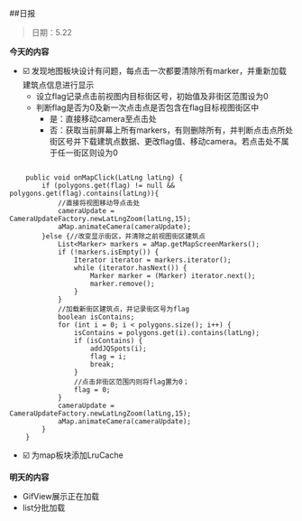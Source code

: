 ##日报

>日期：5.22

**今天的内容**

* ☑️ 发现地图板块设计有问题，每点击一次都要清除所有marker，并重新加载建筑点信息进行显示
	* 设立flag记录点击前视图内目标街区号，初始值及非街区范围设为0
	* 判断flag是否为0及新一次点击点是否包含在flag目标视图街区中
		* 是：直接移动camera至点击处
		* 否：获取当前屏幕上所有markers，有则删除所有，并判断点击点所处街区号并下载建筑点数据、更改flag值、移动camera。若点击处不属于任一街区则设为0
		
```

   	public void onMapClick(LatLng latLng) {
   		if (polygons.get(flag) != null && polygons.get(flag).contains(latLng)){
            //直接将视图移动导点击处
            cameraUpdate = CameraUpdateFactory.newLatLngZoom(latLng,15);
            aMap.animateCamera(cameraUpdate);
        }else {//改变显示街区，并清除之前视图街区建筑点
            List<Marker> markers = aMap.getMapScreenMarkers();
            if (!markers.isEmpty()) {
                Iterator iterator = markers.iterator();
                while (iterator.hasNext()) {
                    Marker marker = (Marker) iterator.next();
                    marker.remove();
                }
            }
            //加载新街区建筑点，并记录街区号为flag
            boolean isContains;
            for (int i = 0; i < polygons.size(); i++) {
                isContains = polygons.get(i).contains(latLng);
                if (isContains) {
                    addJQSpots(i);
                    flag = i;
                    break;
                }
                //点击非街区范围内则将flag置为0；
                flag = 0;
            }
            cameraUpdate = CameraUpdateFactory.newLatLngZoom(latLng,15);
            aMap.animateCamera(cameraUpdate);
        }
    }
```

* ☑️ 为map板块添加LruCache

**明天的内容**

* GifView展示正在加载
* list分批加载

